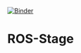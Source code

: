 [![Binder](https://mybinder.org/badge.svg)](https://mybinder.org/v2/gh/RobInLabUJI/ROS-Stage/master)
# ROS-Stage
